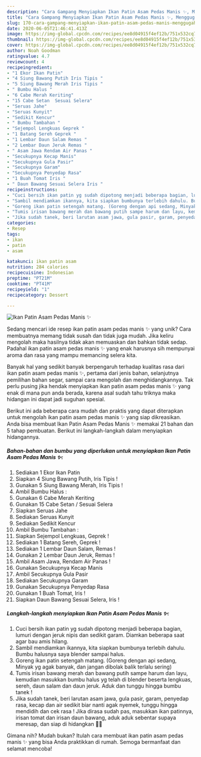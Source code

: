 ```yaml
---
description: "Cara Gampang Menyiapkan Ikan Patin Asam Pedas Manis ✨, Menggugah Selera"
title: "Cara Gampang Menyiapkan Ikan Patin Asam Pedas Manis ✨, Menggugah Selera"
slug: 170-cara-gampang-menyiapkan-ikan-patin-asam-pedas-manis-menggugah-selera
date: 2020-06-05T21:46:41.413Z
image: https://img-global.cpcdn.com/recipes/ee8d04915f4ef12b/751x532cq70/ikan-patin-asam-pedas-manis-✨-foto-resep-utama.jpg
thumbnail: https://img-global.cpcdn.com/recipes/ee8d04915f4ef12b/751x532cq70/ikan-patin-asam-pedas-manis-✨-foto-resep-utama.jpg
cover: https://img-global.cpcdn.com/recipes/ee8d04915f4ef12b/751x532cq70/ikan-patin-asam-pedas-manis-✨-foto-resep-utama.jpg
author: Noah Goodman
ratingvalue: 4.7
reviewcount: 4
recipeingredient:
- "1 Ekor Ikan Patin"
- "4 Siung Bawang Putih Iris Tipis "
- "5 Siung Bawang Merah Iris Tipis "
- " Bumbu Halus "
- "6 Cabe Merah Keriting"
- "15 Cabe Setan  Sesuai Selera"
- "Seruas Jahe"
- "Seruas Kunyit"
- "Sedikit Kencur"
- " Bumbu Tambahan "
- "Sejempol Lengkuas Geprek "
- "1 Batang Sereh Geprek "
- "1 Lembar Daun Salam Remas "
- "2 Lembar Daun Jeruk Remas "
- " Asam Jawa Rendam Air Panas "
- "Secukupnya Kecap Manis"
- "Secukupnya Gula Pasir"
- "Secukupnya Garam"
- "Secukupnya Penyedap Rasa"
- "1 Buah Tomat Iris "
- " Daun Bawang Sesuai Selera Iris "
recipeinstructions:
- "Cuci bersih ikan patin yg sudah dipotong menjadi beberapa bagian, lumuri dengan jeruk nipis dan sedikit garam. Diamkan beberapa saat agar bau amis hilang."
- "Sambil mendiamkan ikannya, kita siapkan bumbunya terlebih dahulu. Bumbu halusnya saya blender sampai halus."
- "Goreng ikan patin setengah matang. (Goreng dengan api sedang, Minyak yg agak banyak, dan jangan dibolak balik terlalu sering)"
- "Tumis irisan bawang merah dan bawang putih sampe harum dan layu, kemudian masukkan bumbu halus yg telah di blender beserta lengkuas, sereh, daun salam dan daun jeruk. Aduk dan tunggu hingga bumbu tanek !"
- "Jika sudah tanek, beri larutan asam jawa, gula pasir, garam, penyedap rasa, kecap dan air sedikit biar nanti agak nyemek, tunggu hingga mendidih dan cek rasa ! Jika dirasa sudah pas, masukkan ikan patinnya, irisan tomat dan irisan daun bawang, aduk aduk sebentar supaya meresap, dan siap di hidangkan 🤤🥰"
categories:
- Resep
tags:
- ikan
- patin
- asam

katakunci: ikan patin asam 
nutrition: 284 calories
recipecuisine: Indonesian
preptime: "PT21M"
cooktime: "PT41M"
recipeyield: "1"
recipecategory: Dessert

---
```



![Ikan Patin Asam Pedas Manis ✨](https://img-global.cpcdn.com/recipes/ee8d04915f4ef12b/751x532cq70/ikan-patin-asam-pedas-manis-✨-foto-resep-utama.jpg)

Sedang mencari ide resep ikan patin asam pedas manis ✨ yang unik? Cara membuatnya memang tidak susah dan tidak juga mudah. Jika keliru mengolah maka hasilnya tidak akan memuaskan dan bahkan tidak sedap. Padahal ikan patin asam pedas manis ✨ yang enak harusnya sih mempunyai aroma dan rasa yang mampu memancing selera kita.

Banyak hal yang sedikit banyak berpengaruh terhadap kualitas rasa dari ikan patin asam pedas manis ✨, pertama dari jenis bahan, selanjutnya pemilihan bahan segar, sampai cara mengolah dan menghidangkannya. Tak perlu pusing jika hendak menyiapkan ikan patin asam pedas manis ✨ yang enak di mana pun anda berada, karena asal sudah tahu triknya maka hidangan ini dapat jadi suguhan spesial.




Berikut ini ada beberapa cara mudah dan praktis yang dapat diterapkan untuk mengolah ikan patin asam pedas manis ✨ yang siap dikreasikan. Anda bisa membuat Ikan Patin Asam Pedas Manis ✨ memakai 21 bahan dan 5 tahap pembuatan. Berikut ini langkah-langkah dalam menyiapkan hidangannya.

<!--inarticleads1-->

##### Bahan-bahan dan bumbu yang diperlukan untuk menyiapkan Ikan Patin Asam Pedas Manis ✨:

1. Sediakan 1 Ekor Ikan Patin
1. Siapkan 4 Siung Bawang Putih, Iris Tipis !
1. Gunakan 5 Siung Bawang Merah, Iris Tipis !
1. Ambil  Bumbu Halus :
1. Gunakan 6 Cabe Merah Keriting
1. Gunakan 15 Cabe Setan / Sesuai Selera
1. Siapkan Seruas Jahe
1. Sediakan Seruas Kunyit
1. Sediakan Sedikit Kencur
1. Ambil  Bumbu Tambahan :
1. Siapkan Sejempol Lengkuas, Geprek !
1. Sediakan 1 Batang Sereh, Geprek !
1. Sediakan 1 Lembar Daun Salam, Remas !
1. Gunakan 2 Lembar Daun Jeruk, Remas !
1. Ambil  Asam Jawa, Rendam Air Panas !
1. Gunakan Secukupnya Kecap Manis
1. Ambil Secukupnya Gula Pasir
1. Sediakan Secukupnya Garam
1. Gunakan Secukupnya Penyedap Rasa
1. Gunakan 1 Buah Tomat, Iris !
1. Siapkan  Daun Bawang Sesuai Selera, Iris !




<!--inarticleads2-->

##### Langkah-langkah menyiapkan Ikan Patin Asam Pedas Manis ✨:

1. Cuci bersih ikan patin yg sudah dipotong menjadi beberapa bagian, lumuri dengan jeruk nipis dan sedikit garam. Diamkan beberapa saat agar bau amis hilang.
1. Sambil mendiamkan ikannya, kita siapkan bumbunya terlebih dahulu. Bumbu halusnya saya blender sampai halus.
1. Goreng ikan patin setengah matang. (Goreng dengan api sedang, Minyak yg agak banyak, dan jangan dibolak balik terlalu sering)
1. Tumis irisan bawang merah dan bawang putih sampe harum dan layu, kemudian masukkan bumbu halus yg telah di blender beserta lengkuas, sereh, daun salam dan daun jeruk. Aduk dan tunggu hingga bumbu tanek !
1. Jika sudah tanek, beri larutan asam jawa, gula pasir, garam, penyedap rasa, kecap dan air sedikit biar nanti agak nyemek, tunggu hingga mendidih dan cek rasa ! Jika dirasa sudah pas, masukkan ikan patinnya, irisan tomat dan irisan daun bawang, aduk aduk sebentar supaya meresap, dan siap di hidangkan 🤤🥰




Gimana nih? Mudah bukan? Itulah cara membuat ikan patin asam pedas manis ✨ yang bisa Anda praktikkan di rumah. Semoga bermanfaat dan selamat mencoba!
